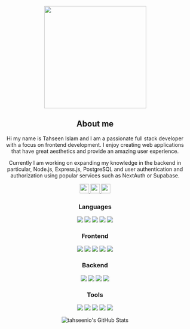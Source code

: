 <p align="center"><img width="273px" src="https://i.giphy.com/media/D2N1zK8BiKZYOzI4fQ/giphy.webp"></p>

<div class="myWrapper" align="center" markdown="1">

## About me

Hi my name is Tahseen Islam and I am a passionate full stack developer with a focus on frontend development. I enjoy creating web applications that have great aesthetics and provide an amazing user experience.

Currently I am working on expanding my knowledge in the backend in particular, Node.js, Express.js, PostgreSQL and user authentication and authorization using popular services such as NextAuth or Supabase.
    
<a href="https://tahseen.com.au">
    <img src="https://img.shields.io/badge/ePORTFOLIO-green?style=for-the-badge" height=25>
</a> 
<a href="mailto:tahseenislam@outlook.com.au">
    <img src="https://img.shields.io/badge/EMAIL-blue?style=for-the-badge" height=25>
</a> 
<a href="https://www.linkedin.com/in/tahseenislam1/">
    <img src="https://img.shields.io/badge/linkedin-%230077B5.svg?&style=for-the-badge&logo=linkedin&logoColor=white" height=25>
</a> 

<h3 align="center">Languages</h3>
<p align="center">
    <img src="https://img.shields.io/badge/typescript-%23007ACC.svg?style=for-the-badge&logo=typescript&logoColor=white" >
    <img src="https://img.shields.io/badge/javascript-%23323330.svg?style=for-the-badge&logo=javascript&logoColor=%23F7DF1E" >
    <img src="https://img.shields.io/badge/html5-%23E34F26.svg?style=for-the-badge&logo=html5&logoColor=white" >
    <img src="https://img.shields.io/badge/css3-%231572B6.svg?style=for-the-badge&logo=css3&logoColor=white" >
    <img src="https://img.shields.io/badge/c%23-%23239120.svg?style=for-the-badge&logo=c-sharp&logoColor=white" >
</p>

<h3 align="center">Frontend</h3>
<p align="center">
    <img src="https://img.shields.io/badge/react-%2320232a.svg?style=for-the-badge&logo=react&logoColor=%2361DAFB" >
    <img src="https://img.shields.io/badge/Next-black?style=for-the-badge&logo=next.js&logoColor=white" >
    <img src="https://img.shields.io/badge/Framer-black?style=for-the-badge&logo=framer&logoColor=blue" >
    <img src="https://img.shields.io/badge/-cypress-%23E5E5E5?style=for-the-badge&logo=cypress&logoColor=058a5e" >
    <img src="https://img.shields.io/badge/-jest-%23C21325?style=for-the-badge&logo=jest&logoColor=white" >
</p>

<h3 align="center">Backend</h3>
<p align="center">
    <img src="https://img.shields.io/badge/node.js-6DA55F?style=for-the-badge&logo=node.js&logoColor=white" >
    <img src="https://img.shields.io/badge/express.js-%23404d59.svg?style=for-the-badge&logo=express&logoColor=%2361DAFB" >
    <img src="https://img.shields.io/badge/postgres-%23316192.svg?style=for-the-badge&logo=postgresql&logoColor=white" >
    <img src="https://img.shields.io/badge/Firebase-039BE5?style=for-the-badge&logo=Firebase&logoColor=white" >
</p>

<h3 align="center">Tools</h3>
<p align="center">
    <img src="https://img.shields.io/badge/git-%23F05033.svg?style=for-the-badge&logo=git&logoColor=white" >
    <img src="https://img.shields.io/badge/NPM-%23CB3837.svg?style=for-the-badge&logo=npm&logoColor=white" >
    <img src="https://img.shields.io/badge/vercel-%23000000.svg?style=for-the-badge&logo=vercel&logoColor=white" >
    <img src="https://img.shields.io/badge/Visual%20Studio%20Code-0078d7.svg?style=for-the-badge&logo=visual-studio-code&logoColor=white" >
    <img src="https://img.shields.io/badge/Insomnia-black?style=for-the-badge&logo=insomnia&logoColor=5849BE" >
</p>

<p align="center"><img alt="tahseenio's GitHub Stats" src="https://github-readme-stats.vercel.app/api?username=tahseenio&show_icons=true&hide_border=true&count_private=true&theme=react"></p>

<div class="myWrapper" align="center" markdown="1">

